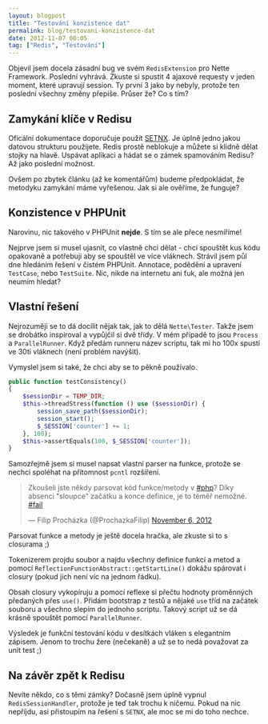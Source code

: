 ```yaml
---
layout: blogpost
title: "Testování konzistence dat"
permalink: blog/testovani-konzistence-dat
date: 2012-11-07 00:05
tag: ["Redis", "Testování"]
---
```


Objevil jsem docela zásadní bug ve svém `RedisExtension` pro Nette Framework. Poslední vyhrává. Zkuste si spustit 4 ajaxové requesty v jeden moment, které upravují session. Ty první 3 jako by nebyly, protože ten poslední všechny změny přepíše. Průser že? Co s tím?


## Zamykání klíče v Redisu

Oficální dokumentace doporučuje použít [SETNX](http://redis.io/commands/setnx). Je úplně jedno jakou datovou strukturu použijete. Redis prostě neblokuje a můžete si klidně dělat stojky na hlavě. Uspávat aplikaci a hádat se o zámek spamováním Redisu? Až jako poslední možnost.

Ovšem po zbytek článku (až ke komentářům) budeme předpokládat, že metodyku zamykání máme vyřešenou. Jak si ale ověříme, že funguje?


## Konzistence v PHPUnit

Narovinu, nic takového v PHPUnit **nejde**. S tím se ale přece nesmíříme!

Nejprve jsem si musel ujasnit, co vlastně chci dělat - chci spouštět kus kódu opakovaně a potřebuji aby se spouštěl ve více vláknech. Strávil jsem půl dne hledáním řešení v čistém PHPUnit. Annotace, podědění a upravení `TestCase`, nebo `TestSuite`. Nic, nikde na internetu ani ťuk, ale možná jen neumím hledat?


## Vlastní řešení

Nejrozuměji se to dá docílit nějak tak, jak to dělá `Nette\Tester`. Takže jsem se drobátko inspiroval a vypůjčil si dvě třídy. V mém případě to jsou `Process` a `ParallelRunner`. Když předám runneru název scriptu, tak mi ho 100x spustí ve 30ti vláknech (není problém navýšit).

Vymyslel jsem si také, že chci aby se to pěkně používalo.

~~~ php
public function testConsistency()
{
	$sessionDir = TEMP_DIR;
	$this->threadStress(function () use ($sessionDir) {
		session_save_path($sessionDir);
		session_start();
		$_SESSION['counter'] += 1;
	}, 100);
	$this->assertEquals(100, $_SESSION['counter']);
}
~~~

Samozřejmě jsem si musel napsat vlastní parser na funkce, protože se nechci spoléhat na přítomnost `pcntl` rozšíření.

<blockquote class="twitter-tweet"><p>Zkoušeli jste někdy parsovat kód funkce/metody v <a href="https://twitter.com/search/%23php">#php</a>? Díky absenci "sloupce" začátku a konce definice, je to téměř nemožné. <a href="https://twitter.com/search/%23fail">#fail</a></p>&mdash; Filip Procházka (@ProchazkaFilip) <a href="https://twitter.com/ProchazkaFilip/status/265805680856932354" data-datetime="2012-11-06T13:19:47+00:00">November 6, 2012</a></blockquote>

Parsovat funkce a metody je ještě docela hračka, ale zkuste si to s closurama ;)

Tokenizerem projdu soubor a najdu všechny definice funkcí a metod a pomocí `ReflectionFunctionAbstract::getStartLine()` dokážu spárovat i closury (pokud jich není víc na jednom řádku).

Obsah closury vykopíruju a pomocí reflexe si přečtu hodnoty proměnných předaných přes `use()`. Přidám bootstrap z testů a nějaké `use` tříd na začátek souboru a všechno slepím do jednoho scriptu. Takový script už se dá krásně spouštět pomocí `ParallelRunner`.

Výsledek je funkční testování kódu v desítkách vláken s elegantním zápisem. Jenom to trochu žere (nečekaně) a už se to nedá považovat za unit test ;)


## Na závěr zpět k Redisu

Nevíte někdo, co s těmi zámky? Dočasně jsem úplně vypnul `RedisSessionHandler`, protože je teď tak trochu k ničemu. Pokud na nic nepříjdu, asi přistoupím na řešení s `SETNX`, ale moc se mi do toho nechce.
